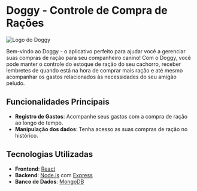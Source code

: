 # Doggy - Controle de Compra de Rações

![Logo do Doggy]([])

Bem-vindo ao Doggy - o aplicativo perfeito para ajudar você a gerenciar suas compras de ração para seu companheiro canino! Com o Doggy, você pode manter o controle do estoque de ração do seu cachorro, receber lembretes de quando está na hora de comprar mais ração e até mesmo acompanhar os gastos relacionados às necessidades do seu amigão peludo.

## Funcionalidades Principais

- **Registro de Gastos**: Acompanhe seus gastos com a compra de ração ao longo do tempo.
- **Manipulação dos dados**: Tenha acesso as suas compras de ração no histórico.

## Tecnologias Utilizadas

- **Frontend**: [React](https://react.dev/)
- **Backend**: [Node.js](https://nodejs.org/) com [Express](https://expressjs.com/)
- **Banco de Dados**: [MongoDB](https://www.mongodb.com/)


